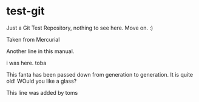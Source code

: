 test-git
========

Just a Git Test Repository, nothing to see here. Move on. :)

Taken from Mercurial

Another line in this manual.

i was here. toba

This fanta has been passed down from generation to generation. It is quite old! WOuld you like a glass?

This line was added by toms
